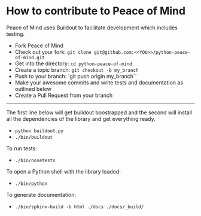 # How to contribute to Peace of Mind

Peace of Mind uses Buildout to facilitate development which includes testing.

* Fork Peace of Mind
* Check out your fork: `git clone git@github.com:<<YOU>>/python-peace-of-mind.git`
* Get into the directory: `cd python-peace-of-mind`
* Create a topic branch: `git checkout -b my_branch`
* Push to your branch: `git push origin my_branch``
* Make your awesome commits and write tests and documentation as outlined below
* Create a Pull Request from your branch

-------------

The first line below will get buildout boostrapped and the second will install
all the dependencies of the library and get everything ready.

* `python buildout.py`
* `./bin/buildout`

To run tests:

* `./bin/nosetests`

To open a Python shell with the library loaded:

* `./bin/python`

To generate documentation:

* `./bin/sphinx-build -b html ./docs ./docs/_build/`
